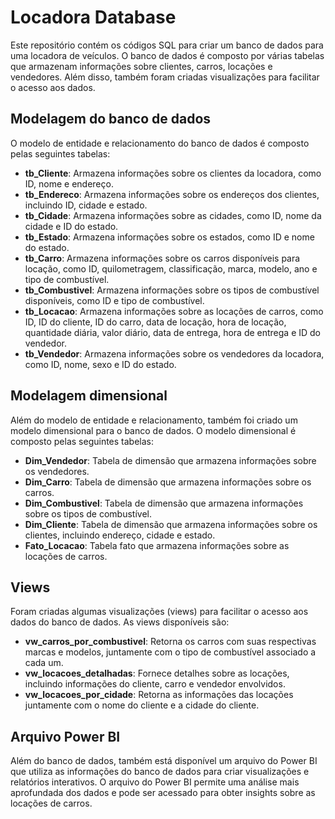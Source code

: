 # Locadora Database

Este repositório contém os códigos SQL para criar um banco de dados para uma locadora de veículos. O banco de dados é composto por várias tabelas que armazenam informações sobre clientes, carros, locações e vendedores. Além disso, também foram criadas visualizações para facilitar o acesso aos dados.

## Modelagem do banco de dados

O modelo de entidade e relacionamento do banco de dados é composto pelas seguintes tabelas:

- **tb_Cliente**: Armazena informações sobre os clientes da locadora, como ID, nome e endereço.
- **tb_Endereco**: Armazena informações sobre os endereços dos clientes, incluindo ID, cidade e estado.
- **tb_Cidade**: Armazena informações sobre as cidades, como ID, nome da cidade e ID do estado.
- **tb_Estado**: Armazena informações sobre os estados, como ID e nome do estado.
- **tb_Carro**: Armazena informações sobre os carros disponíveis para locação, como ID, quilometragem, classificação, marca, modelo, ano e tipo de combustível.
- **tb_Combustivel**: Armazena informações sobre os tipos de combustível disponíveis, como ID e tipo de combustível.
- **tb_Locacao**: Armazena informações sobre as locações de carros, como ID, ID do cliente, ID do carro, data de locação, hora de locação, quantidade diária, valor diário, data de entrega, hora de entrega e ID do vendedor.
- **tb_Vendedor**: Armazena informações sobre os vendedores da locadora, como ID, nome, sexo e ID do estado.

## Modelagem dimensional
Além do modelo de entidade e relacionamento, também foi criado um modelo dimensional para o banco de dados. O modelo dimensional é composto pelas seguintes tabelas:

- **Dim_Vendedor**: Tabela de dimensão que armazena informações sobre os vendedores.
- **Dim_Carro**: Tabela de dimensão que armazena informações sobre os carros.
- **Dim_Combustivel**: Tabela de dimensão que armazena informações sobre os tipos de combustível.
- **Dim_Cliente**: Tabela de dimensão que armazena informações sobre os clientes, incluindo endereço, cidade e estado.
- **Fato_Locacao**: Tabela fato que armazena informações sobre as locações de carros.

## Views
Foram criadas algumas visualizações (views) para facilitar o acesso aos dados do banco de dados. As views disponíveis são:

- **vw_carros_por_combustivel**: Retorna os carros com suas respectivas marcas e modelos, juntamente com o tipo de combustível associado a cada um.
- **vw_locacoes_detalhadas**: Fornece detalhes sobre as locações, incluindo informações do cliente, carro e vendedor envolvidos.
- **vw_locacoes_por_cidade**: Retorna as informações das locações juntamente com o nome do cliente e a cidade do cliente.

## Arquivo Power BI
Além do banco de dados, também está disponível um arquivo do Power BI que utiliza as informações do banco de dados para criar visualizações e relatórios interativos. O arquivo do Power BI permite uma análise mais aprofundada dos dados e pode ser acessado para obter insights sobre as locações de carros.
